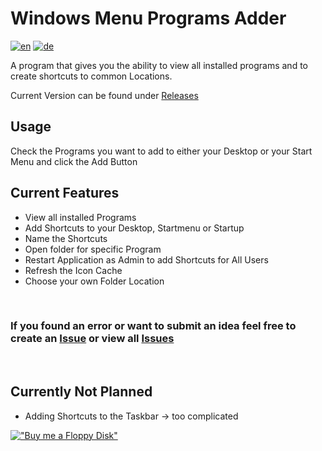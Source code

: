 # Windows Menu Programs Adder
[![en](https://img.shields.io/badge/lang-en-red.svg)](https://github.com/Der-Floh/Windows-Menu-Programs-Adder/blob/master/README.md)
[![de](https://img.shields.io/badge/lang-de-green.svg)](https://github.com/Der-Floh/Windows-Menu-Programs-Adder/blob/master/README.de.md)

A program that gives you the ability to view all installed programs and to create shortcuts to common Locations.

Current Version can be found under [Releases](https://github.com/Der-Floh/Windows-Menu-Programs-Adder/releases)

## Usage
Check the Programs you want to add to either your Desktop or your Start Menu and click the Add Button

## Current Features
- View all installed Programs
- Add Shortcuts to your Desktop, Startmenu or Startup
- Name the Shortcuts
- Open folder for specific Program
- Restart Application as Admin to add Shortcuts for All Users
- Refresh the Icon Cache
- Choose your own Folder Location

&nbsp;

### If you found an error or want to submit an idea feel free to create an [Issue](https://github.com/Der-Floh/Windows-Menu-Programs-Adder/issues/new) or view all [Issues](https://github.com/Der-Floh/Windows-Menu-Programs-Adder/issues)

&nbsp;

## Currently Not Planned
- Adding Shortcuts to the Taskbar -> too complicated

[!["Buy me a Floppy Disk"](https://www.buymeacoffee.com/assets/img/custom_images/orange_img.png)](https://www.buymeacoffee.com/der_floh)
